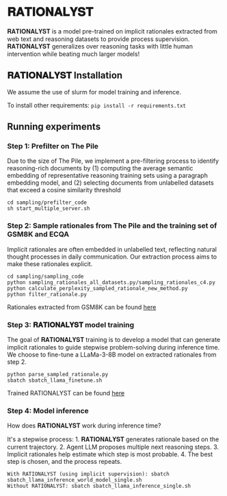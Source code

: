 # 𝐑𝐀𝐓𝐈𝐎𝐍𝐀𝐋𝐘𝐒𝐓

𝐑𝐀𝐓𝐈𝐎𝐍𝐀𝐋𝐘𝐒𝐓 is a model pre-trained on implicit rationales extracted from web text and reasoning datasets to provide process supervision. 𝐑𝐀𝐓𝐈𝐎𝐍𝐀𝐋𝐘𝐒𝐓 generalizes over reasoning tasks with little human intervention while beating much larger models!

## 𝐑𝐀𝐓𝐈𝐎𝐍𝐀𝐋𝐘𝐒𝐓 Installation
We assume the use of slurm for model training and inference.

To install other requirements: `pip install -r requirements.txt`


## Running experiments
### Step 1: Prefilter on The Pile
Due to the size of The Pile, we implement a pre-filtering process to identify reasoning-rich documents by (1) computing the average semantic embedding of representative reasoning training sets using a paragraph embedding model, and (2) selecting documents from unlabelled datasets that exceed a cosine similarity threshold

```
cd sampling/prefilter_code
sh start_multiple_server.sh
```

### Step 2: Sample rationales from The Pile and the training set of GSM8K and ECQA
Implicit rationales are often embedded in unlabelled text, reflecting natural thought processes in daily communication. Our extraction process aims to make these rationales explicit. 

```
cd sampling/sampling_code
python sampling_rationales_all_datasets.py/sampling_rationales_c4.py
python calculate_perplexity_sampled_rationale_new_method.py
python filter_rationale.py
```

Rationales extracted from GSM8K can be found [here](https://huggingface.co/datasets/Dongwei/reasoning_world_model)

### Step 3: 𝐑𝐀𝐓𝐈𝐎𝐍𝐀𝐋𝐘𝐒𝐓 model training
The goal of 𝐑𝐀𝐓𝐈𝐎𝐍𝐀𝐋𝐘𝐒𝐓 training is to develop a model that can generate implicit rationales to guide stepwise problem-solving during inference time. We choose to fine-tune a LLaMa-3-8B model on extracted rationales from step 2.

```
python parse_sampled_rationale.py
sbatch sbatch_llama_finetune.sh
```

Trained RATIONALYST can be found [here](https://huggingface.co/Dongwei/Rationalyst_reasoning_datasets)

### Step 4: Model inference
How does 𝐑𝐀𝐓𝐈𝐎𝐍𝐀𝐋𝐘𝐒𝐓 work during inference time? 

It's a stepwise process: 1. 𝐑𝐀𝐓𝐈𝐎𝐍𝐀𝐋𝐘𝐒𝐓 generates rationale based on the current trajectory. 2. Agent LLM proposes multiple next reasoning steps. 3. Implicit rationales help estimate which step is most probable. 4. The best step is chosen, and the process repeats.

```
With RATIONALYST (using implicit supervision): sbatch sbatch_llama_inference_world_model_single.sh
Without RATIONALYST: sbatch sbatch_llama_inference_single.sh
```
